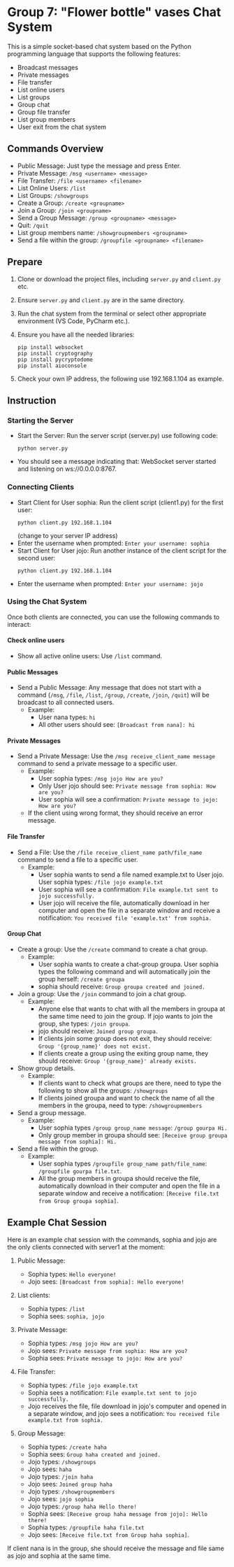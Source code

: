 # Group 7: "Flower bottle" vases Chat System

This is a simple socket-based chat system based on the Python programming language that supports the following features:

- Broadcast messages
- Private messages
- File transfer
- List online users
- List groups
- Group chat
- Group file transfer
- List group members
- User exit from the chat system

## Commands Overview

- Public Message: Just type the message and press Enter.
- Private Message: `/msg <username> <message>`
- File Transfer: `/file <username> <filename>`
- List Online Users: `/list`
- List Groups: `/showgroups`
- Create a Group: `/create <groupname>`
- Join a Group: `/join <groupname>`
- Send a Group Message: `/group <groupname> <message>`
- Quit: `/quit`
- List group members name: `/showgroupmembers <groupname>`
- Send a file within the group: `/groupfile <groupname> <filename>`

## Prepare

1. Clone or download the project files, including `server.py` and `client.py` etc.
2. Ensure `server.py` and `client.py` are in the same directory.
3. Run the chat system from the terminal or select other appropriate environment (VS Code, PyCharm etc.).
4. Ensure you have all the needed libraries:
   ```
   pip install websocket
   pip install cryptography
   pip install pycryptodome
   pip install aioconsole
   ```

5. Check your own IP address, the following use 192.168.1.104 as example.

## Instruction

### Starting the Server
- Start the Server: Run the server script (server.py) use following code:
  ```
  python server.py
  ```
- You should see a message indicating that: WebSocket server started and listening on ws://0.0.0.0:8767.

### Connecting Clients
- Start Client for User sophia: Run the client script (client1.py) for the first user: 
  ```
  python client.py 192.168.1.104
  ```
  (change to your server IP address)
- Enter the username when prompted: `Enter your username: sophia`
- Start Client for User jojo: Run another instance of the client script for the second user: 
  ```
  python client.py 192.168.1.104
  ```
- Enter the username when prompted: `Enter your username: jojo`

### Using the Chat System

Once both clients are connected, you can use the following commands to interact:

#### Check online users
- Show all active online users: Use `/list` command. 

#### Public Messages
- Send a Public Message: Any message that does not start with a command (`/msg`, `/file`, `/list`, `/group`, `/create`, `/join`, `/quit`) will be broadcast to all connected users.
  - Example: 
    - User nana types: `hi`
    - All other users should see: `[Broadcast from nana]: hi`

#### Private Messages  
- Send a Private Message: Use the `/msg receive_client_name message` command to send a private message to a specific user.
  - Example:
    - User sophia types: `/msg jojo How are you?`
    - Only User jojo should see: `Private message from sophia: How are you?`
    - User sophia will see a confirmation: `Private message to jojo: How are you?`
  - If the client using wrong format, they should receive an error message.

#### File Transfer
- Send a File: Use the `/file receive_client_name path/file_name` command to send a file to a specific user.
  - Example: 
    - User sophia wants to send a file named example.txt to User jojo. User sophia types: `/file jojo example.txt`
    - User sophia will see a confirmation: `File example.txt sent to jojo successfully.`
    - User jojo will receive the file, automatically download in her computer and open the file in a separate window and receive a notification: `You received file 'example.txt' from sophia.`

#### Group Chat
- Create a group: Use the `/create` command to create a chat group. 
  - Example:
    - User sophia wants to create a chat-group groupa. User sophia types the following command and will automatically join the group herself: `/create groupa`
    - sophia should receive: `Group groupa created and joined.`
- Join a group: Use the `/join` command to join a chat group.
  - Example: 
    - Anyone else that wants to chat with all the members in groupa at the same time need to join the group. If jojo wants to join the group, she types: `/join groupa`.
    - jojo should receive: `Joined group groupa`.
    - If clients join some group does not exit, they should receive: `Group '{group_name}' does not exist.`
    - If clients create a group using the exiting group name, they should receive: `Group '{group_name}' already exists.`
- Show group details. 
  - Example:
    - If clients want to check what groups are there, need to type the following to show all the groups: `/showgroups`
    - If clients joined groupa and want to check the name of all the members in the groupa, need to type: `/showgroupmembers`  
- Send a group message.
  - Example: 
    - User sophia types `/group group_name message`: `/group gourpa Hi.`
    - Only group member in groupa should see: `[Receive group groupa message from sophia]: Hi.`
- Send a file within the group.
  - Example:
    - User sophia types `/groupfile group_name path/file_name`: `/groupfile gourpa file.txt`.
    - All the group members in groupa should receive the file, automatically download in their computer and open the file in a separate window and receive a notification: `[Receive file.txt from Group groupa sophia]`.

## Example Chat Session

Here is an example chat session with the commands, sophia and jojo are the only clients connected with server1 at the moment:

1. Public Message:
   - Sophia types: `Hello everyone!`
   - Jojo sees: `[Broadcast from sophia]: Hello everyone!`

2. List clients:
   - Sophia types: `/list`
   - Sophia sees: `sophia, jojo` 

3. Private Message:
   - Sophia types: `/msg jojo How are you?`
   - Jojo sees: `Private message from sophia: How are you?`
   - Sophia sees: `Private message to jojo: How are you?`

4. File Transfer:
   - Sophia types: `/file jojo example.txt`
   - Sophia sees a notification: `File example.txt sent to jojo successfully.`
   - Jojo receives the file, file download in jojo's computer and opened in a separate window, and jojo sees a notification: `You received file example.txt from sophia.`

5. Group Message:
   - Sophia types: `/create haha`
   - Sophia sees: `Group haha created and joined.`
   - Jojo types: `/showgroups`
   - Jojo sees: `haha`
   - Jojo types: `/join haha` 
   - Jojo sees: `Joined group haha`
   - Jojo types: `/showgroupmembers`
   - Jojo sees: `jojo sophia`
   - Jojo types: `/group haha Hello there!`
   - Sophia sees: `[Receive group haha message from jojo]: Hello there!`
   - Sophia types: `/groupfile haha file.txt`
   - Jojo sees: `[Receive file.txt from Group haha sophia]`.

If client nana is in the group, she should receive the message and file same as jojo and sophia at the same time.
